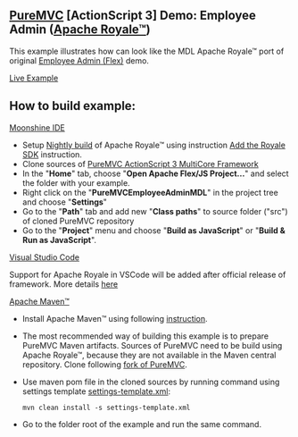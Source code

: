 ## [PureMVC](http://puremvc.github.com/) [ActionScript 3] Demo: Employee Admin ([Apache Royale™](http://royale.apache.org/))
This example illustrates how can look like the MDL Apache Royale™ port of original [Employee Admin (Flex)](https://github.com/PureMVC/puremvc-as3-demo-flex-employeeadmin/) demo.

[Live Example](https://transpiledactionscript.com/examples/PureMVCEmployeeAdminMDL/)

## How to build example:

[Moonshine IDE](http://moonshine-ide.com/)
   - Setup [Nightly build](http://apacheflexbuild.cloudapp.net:8080/job/royale-asjs/lastSuccessfulBuild/artifact/out/) of Apache Royale™ using instruction [Add the Royale SDK](https://github.com/apache/royale-asjs/wiki/Moonshine-IDE#add-the-royale-sdk) instruction. 
   - Clone sources of [PureMVC ActionScript 3 MultiCore Framework](https://github.com/PureMVC/puremvc-as3-multicore-framework)
   - In the "**Home**" tab, choose "**Open Apache Flex/JS Project...**" and select the folder with your example. 
   - Right click on the "**PureMVCEmployeeAdminMDL**" in the project tree and choose "**Settings**"
   - Go to the "**Path**" tab and add new "**Class paths**" to source folder ("src") of cloned PureMVC repository 
   - Go to the "**Project**" menu and choose "**Build as JavaScript**" or "**Build & Run as JavaScript**".

[Visual Studio Code](https://nextgenactionscript.com/)

   Support for Apache Royale in VSCode will be added after official release of framework. More details [here](https://github.com/BowlerHatLLC/vscode-nextgenas/issues/144)

[Apache Maven™](https://maven.apache.org/)

  - Install Apache Maven™ using following [instruction](https://maven.apache.org/install.html).
  - The most recommended way of building this example is to prepare PureMVC Maven artifacts. Sources of PureMVC need to be build using         Apache Royale™, because they are not available in the Maven central repository. Clone following [fork of PureMVC](https://github.com/piotrzarzycki21/puremvc-as3-multicore-framework).
  - Use maven pom file in the cloned sources by running command using settings template [settings-template.xml](https://github.com/apache/royale-asjs/blob/develop/settings-template.xml):
  
        mvn clean install -s settings-template.xml
        
  - Go to the folder root of the example and run the same command.
